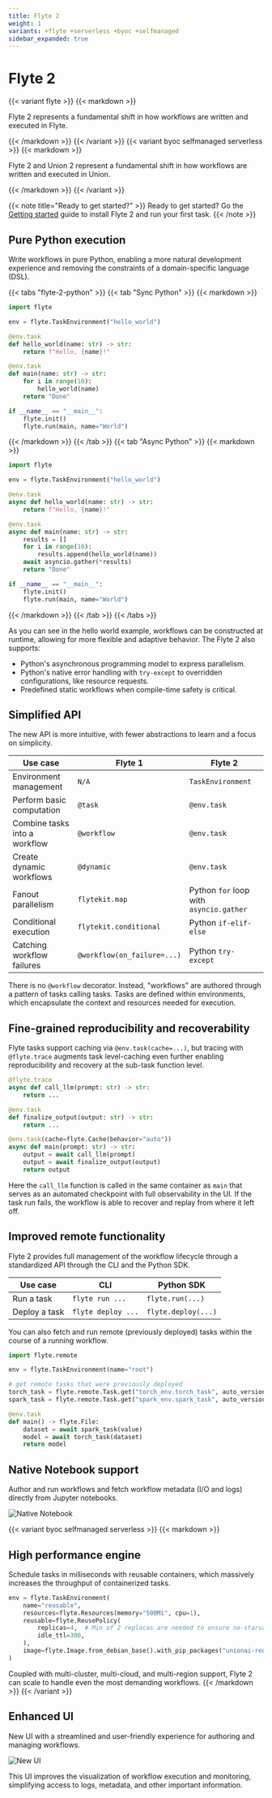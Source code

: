 ```yaml
---
title: Flyte 2
weight: 1
variants: +flyte +serverless +byoc +selfmanaged
sidebar_expanded: true
---
```


# Flyte 2

{{< variant flyte >}}
{{< markdown >}}

Flyte 2 represents a fundamental shift in how workflows are written and executed in Flyte.

{{< /markdown >}}
{{< /variant >}}
{{< variant byoc selfmanaged serverless >}}
{{< markdown >}}

Flyte 2 and Union 2 represent a fundamental shift in how workflows are written and executed in Union.

{{< /markdown >}}
{{< /variant >}}

{{< note title="Ready to get started?" >}}
Ready to get started? Go the [Getting started](../getting-started.md) guide to install Flyte 2 and run your first task.
{{< /note >}}

## Pure Python execution

Write workflows in pure Python, enabling a more natural development experience and removing the constraints of a
domain-specific language (DSL).

{{< tabs "flyte-2-python" >}}
{{< tab "Sync Python" >}}
{{< markdown >}}

```python
import flyte

env = flyte.TaskEnvironment("hello_world")

@env.task
def hello_world(name: str) -> str:
    return f"Hello, {name}!"

@env.task
def main(name: str) -> str:
    for i in range(10):
        hello_world(name)
    return "Done"

if __name__ == "__main__":
    flyte.init()
    flyte.run(main, name="World")
```

{{< /markdown >}}
{{< /tab >}}
{{< tab "Async Python" >}}
{{< markdown >}}

```python
import flyte

env = flyte.TaskEnvironment("hello_world")

@env.task
async def hello_world(name: str) -> str:
    return f"Hello, {name}!"

@env.task
async def main(name: str) -> str:
    results = []
    for i in range(10):
        results.append(hello_world(name))
    await asyncio.gather(*results)
    return "Done"

if __name__ == "__main__":
    flyte.init()
    flyte.run(main, name="World")
```

{{< /markdown >}}
{{< /tab >}}
{{< /tabs >}}

As you can see in the hello world example, workflows can be constructed at runtime, allowing for more flexible and
adaptive behavior. The Flyte 2 also supports:

- Python's asynchronous programming model to express parallelism.
- Python's native error handling with `try-except` to overridden configurations, like resource requests.
- Predefined static workflows when compile-time safety is critical.

## Simplified API

The new API is more intuitive, with fewer abstractions to learn and a focus on simplicity.

| Use case                      | Flyte 1                     | Flyte 2                                 |
| ----------------------------- | --------------------------- | --------------------------------------- |
| Environment management        | `N/A`                       | `TaskEnvironment`                       |
| Perform basic computation     | `@task`                     | `@env.task`                             |
| Combine tasks into a workflow | `@workflow`                 | `@env.task`                             |
| Create dynamic workflows      | `@dynamic`                  | `@env.task`                             |
| Fanout parallelism            | `flytekit.map`              | Python `for` loop with `asyncio.gather` |
| Conditional execution         | `flytekit.conditional`      | Python `if-elif-else`                   |
| Catching workflow failures    | `@workflow(on_failure=...)` | Python `try-except`                     |

There is no `@workflow` decorator. Instead, "workflows" are authored through a pattern of tasks calling tasks.
Tasks are defined within environments, which encapsulate the context and resources needed for execution.

## Fine-grained reproducibility and recoverability

Flyte tasks support caching via `@env.task(cache=...)`, but tracing with `@flyte.trace` augments task level-caching
even further enabling reproducibility and recovery at the sub-task function level.

```python
@flyte.trace
async def call_llm(prompt: str) -> str:
    return ...

@env.task
def finalize_output(output: str) -> str:
    return ...

@env.task(cache=flyte.Cache(behavior="auto"))
async def main(prompt: str) -> str:
    output = await call_llm(prompt)
    output = await finalize_output(output)
    return output
```

Here the `call_llm` function is called in the same container as `main` that serves as an automated checkpoint with full
observability in the UI. If the task run fails, the workflow is able to recover and replay from where it left off.

## Improved remote functionality

Flyte 2 provides full management of the workflow lifecycle through a standardized API through the CLI and the Python SDK.

| Use case      | CLI                | Python SDK          |
| ------------- | ------------------ | ------------------- |
| Run a task    | `flyte run ...`    | `flyte.run(...)`    |
| Deploy a task | `flyte deploy ...` | `flyte.deploy(...)` |

You can also fetch and run remote (previously deployed) tasks within the course of a running workflow.

```python
import flyte.remote

env = flyte.TaskEnvironment(name="root")

# get remote tasks that were previously deployed
torch_task = flyte.remote.Task.get("torch_env.torch_task", auto_version="latest")
spark_task = flyte.remote.Task.get("spark_env.spark_task", auto_version="latest")

@env.task
def main() -> flyte.File:
    dataset = await spark_task(value)
    model = await torch_task(dataset)
    return model
```

## Native Notebook support

Author and run workflows and fetch workflow metadata (I/O and logs) directly from Jupyter notebooks.

![Native Notebook](https://raw.githubusercontent.com/unionai/unionai-docs-static/main/images/user-guide/notebook.png)

{{< variant byoc selfmanaged serverless >}}
{{< markdown >}}

## High performance engine

Schedule tasks in milliseconds with reusable containers, which massively increases the throughput of containerized tasks.

```python
env = flyte.TaskEnvironment(
    name="reusable",
    resources=flyte.Resources(memory="500Mi", cpu=1),
    reusable=flyte.ReusePolicy(
        replicas=4,  # Min of 2 replacas are needed to ensure no-starvation of tasks.
        idle_ttl=300,
    ),
    image=flyte.Image.from_debian_base().with_pip_packages("unionai-reuse==0.1.3"),
)
```

Coupled with multi-cluster, multi-cloud, and multi-region support, Flyte 2 can scale to handle even the most demanding
workflows.
{{< /markdown >}}
{{< /variant >}}

## Enhanced UI

New UI with a streamlined and user-friendly experience for authoring and managing workflows.

![New UI](https://raw.githubusercontent.com/unionai/unionai-docs-static/main/images/user-guide/v2ui.png)

This UI improves the visualization of workflow execution and monitoring, simplifying access to logs, metadata, and other
important information.
